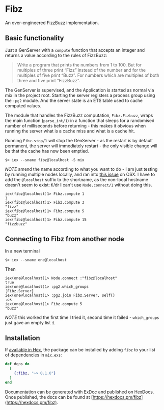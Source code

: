 # Fibz

An over-engineered FizzBuzz implementation.

## Basic functionality

Just a GenServer with a `compute` function that accepts an integer and returns
a value according to the rules of FizzBuzz:

> Write a program that prints the numbers from 1 to 100. But for multiples of three print “Fizz” instead of the number and for the multiples of five print “Buzz”. For numbers which are multiples of both three and five print “FizzBuzz”.

The GenServer is supervised, and the Application is started as normal via mix in the project root. Starting the server registers a process group using the `:pg2` module. And the server state is an ETS table used to
cache computed values.

The module that handles the FizzBuzz computation, `Fibz.Fizbuzz`, wraps the main function (`parse_int/1`)
in a function that sleeps for a randomised number of milliseconds before returning - this makes it obvious
when running the server what is a cache miss and what is a cache hit.

Running `Fibz.stop/1` will stop the GenServer - as the restart is by default permanent, the server will
immediately restart - the only visible change will be that the cache has now been emptied.

```
$> iex --sname fibz@localhost -S mix
```

*NOTE* amend the name according to what you want to do - I am just testing by running multiple nodes locally,
and ran into [this issue](https://github.com/elixir-lang/elixir/issues/3955) on OSX. I have to add the
`@localhost` suffix to the shortname, as the non-local hostname doesn't seem to exist: tl/dr I can't use `Node.connect/1` without doing this.

```
iex(fibz@localhost)1> Fibz.compute 1
1
iex(fibz@localhost)1> Fibz.compute 3
"fizz"
iex(fibz@localhost)1> Fibz.compute 5
"buzz"
iex(fibz@localhost)1> Fibz.compute 15
"fizzbuzz"
```

## Connecting to Fibz from another node

In a new terminal

```
$> iex --sname one@localhost
```

Then

```
iex(one@localhost)1> Node.connect :"fibz@localhost"
true
iex(one@localhost)1> :pg2.which_groups
[Fibz.Server]
iex(one@localhost)1> :pg2.join Fibz.Server, self()
:ok
iex(one@localhost)1> Fibz.compute 5
"buzz"
```

*NOTE* this worked the first time I tried it, second time it failed - `which_groups` just gave
an empty list :\


## Installation

If [available in Hex](https://hex.pm/docs/publish), the package can be installed
by adding `fibz` to your list of dependencies in `mix.exs`:

```elixir
def deps do
  [
    {:fibz, "~> 0.1.0"}
  ]
end
```

Documentation can be generated with [ExDoc](https://github.com/elixir-lang/ex_doc)
and published on [HexDocs](https://hexdocs.pm). Once published, the docs can
be found at [https://hexdocs.pm/fibz](https://hexdocs.pm/fibz).
